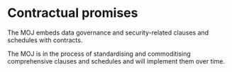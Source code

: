 # Contractual promises

The MOJ embeds data governance and security-related clauses and schedules with contracts.

The MOJ is in the process of standardising and commoditising comprehensive clauses and schedules and will implement them over time.

